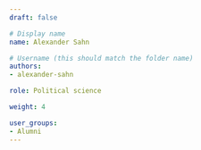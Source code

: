 ```yaml
---
draft: false

# Display name
name: Alexander Sahn

# Username (this should match the folder name)
authors:
- alexander-sahn

role: Political science

weight: 4

user_groups:
- Alumni
---
```


